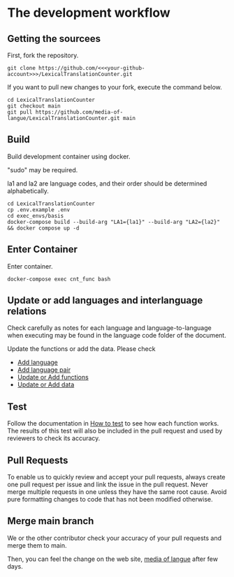 # The development workflow

## Getting the sourcees
First, fork the repository.
```
git clone https://github.com/<<<your-github-account>>>/LexicalTranslationCounter.git
```

If you want to pull new changes to your fork, execute the command below.
```
cd LexicalTranslationCounter
git checkout main
git pull https://github.com/media-of-langue/LexicalTranslationCounter.git main
```

## Build
Build development container using docker.

"sudo" may be required.

la1 and la2 are language codes, and their order should be determined alphabetically.
```
cd LexicalTranslationCounter
cp .env.example .env
cd exec_envs/basis
docker-compose build --build-arg "LA1={la1}" --build-arg "LA2={la2}" && docker compose up -d
```

## Enter Container
Enter container.

```
docker-compose exec cnt_func bash
```
## Update or add languages and interlanguage relations
Check carefully as notes for each language and language-to-language when executing may be found in the language code folder of the document.

Update the functions or add the data.
Please check 
- [Add language](Add_language.md)
- [Add language pair](Add_language_pair.md)
- [Update or Add functions](Update_or_Add_functions.md)
- [Update or Add data](Update_or_Add_data.md)

## Test 
Follow the documentation in [How to test](How_to_test.md) to see how each function works.
The results of this test will also be included in the pull request and used by reviewers to check its accuracy.

## Pull Requests

To enable us to quickly review and accept your pull requests, always create one pull request per issue and link the issue in the pull request. Never merge multiple requests in one unless they have the same root cause.  Avoid pure formatting changes to code that has not been modified otherwise.

## Merge main branch

We or the other contributor check your accuracy of your pull requests and merge them to main.

Then, you can feel the change on the web site, [media of langue](http://media-of-langue.org/) after few days.
